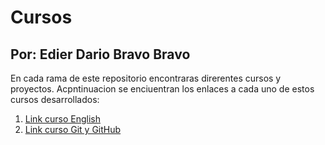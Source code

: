# Cursos
## **Por:** Edier Dario Bravo Bravo

En cada rama de este repositorio encontraras direrentes cursos y proyectos. Acpntinuacion se enciuentran los enlaces a cada uno de estos cursos desarrollados:
1. [Link curso English](https://github.com/edierbravo/Cursos/tree/English)
2. [Link curso Git y GitHub](https://github.com/edierbravo/Cursos/tree/GitHub)

